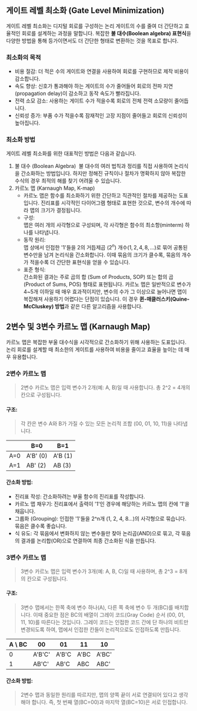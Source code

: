 ## 게이트 레벨 최소화 (Gate Level Minimization) 
게이트 레벨 최소화는 디지털 회로를 구성하는 논리 게이트의 수를 줄여 더 간단하고 효율적인 회로를 설계하는 과정을 말합니다. 복잡한 **불 대수(Boolean algebra) 표현식**을 다양한 방법을 통해 등가이면서도 더 간단한 형태로 변환하는 것을 목표로 합니다. 

### 최소화의 목적 
- 비용 절감: 더 적은 수의 게이트와 연결을 사용하여 회로를 구현하므로 제작 비용이 감소합니다. 
- 속도 향상: 신호가 통과해야 하는 게이트의 수가 줄어들어 회로의 전파 지연(propagation delay)이 감소하고 동작 속도가 빨라집니다. ​
- 전력 소모 감소: 사용하는 게이트 수가 적을수록 회로의 전체 전력 소모량이 줄어듭니다. ​
- 신뢰성 증가: 부품 수가 적을수록 잠재적인 고장 지점이 줄어들고 회로의 신뢰성이 높아집니다. ​

### 최소화 방법 ​
게이트 레벨 최소화를 위한 대표적인 방법은 다음과 같습니다. ​

1. 불 대수 (Boolean Algebra) ​
	불 대수의 여러 법칙과 정리를 직접 사용하여 논리식을 간소화하는 방법입니다. 하지만 정해진 규칙이나 절차가 명확하지 않아 복잡한 수식의 경우 최적의 해를 찾기 어려울 수 있습니다. ​
2. 카르노 맵 (Karnaugh Map, K-map) ​
	- 카르노 맵은 함수를 최소화하기 위한 간단하고 직관적인 절차를 제공하는 도표입니다. 진리표를 시각적인 다이어그램 형태로 표현한 것으로, 변수의 개수에 따라 맵의 크기가 결정됩니다. 
	- 구성: <br> 맵은 여러 개의 사각형으로 구성되며, 각 사각형은 함수의 최소항(minterm) 하나를 나타냅니다. ​
	- 동작 원리: <br> 맵 상에서 인접한 '1'들을 2의 거듭제곱 ($2^n$) 개수($1, 2, 4, 8, ...$)로 묶어 공통된 변수만을 남겨 논리식을 간소화합니다. 이때 묶음의 크기가 클수록, 묶음의 개수가 적을수록 더 간단한 표현식을 얻을 수 있습니다. 
	- ​표준 형식: <br> 간소화된 결과는 주로 곱의 합 (Sum of Products, SOP) 또는 합의 곱 (Product of Sums, POS) 형태로 표현됩니다. ​카르노 맵은 일반적으로 변수가 4~5개 이하일 때 매우 효과적이지만, 변수의 수가 그 이상으로 늘어나면 맵이 복잡해져 사용하기 어렵다는 단점이 있습니다. 이 경우 **퀸-매클러스키(Quine-McCluskey) 방법**과 같은 다른 알고리즘을 사용합니다.

## 2변수 및 3변수 카르노 맵 (Karnaugh Map)
카르노 맵은 복잡한 부울 대수식을 시각적으로 간소화하기 위해 사용하는 도표입니다. 논리 회로를 설계할 때 최소한의 게이트를 사용하여 비용을 줄이고 효율을 높이는 데 매우 유용합니다.

### 2변수 카르노 맵
> 2변수 카르노 맵은 입력 변수가 2개(예: A, B)일 때 사용합니다. 총 2^2 = 4개의 칸으로 구성됩니다.
#### 구조:
> 각 칸은 변수 A와 B가 가질 수 있는 모든 논리적 조합 (00, 01, 10, 11)을 나타냅니다.

| | B=0 | B=1 |
|-|-|-|
| A=0 | A'B' (0) | A'B (1) |
| A=1 | AB' (2) | AB (3) |
#### 간소화 방법:
 * 진리표 작성: 간소화하려는 부울 함수의 진리표를 작성합니다.
 * 카르노 맵 채우기: 진리표에서 출력이 '1'인 경우에 해당하는 카르노 맵의 칸에 '1'을 채웁니다.
 * 그룹화 (Grouping): 인접한 '1'들을 2^n개 (1, 2, 4, 8...)의 사각형으로 묶습니다. 묶음은 클수록 좋습니다.
 * 식 유도: 각 묶음에서 변화하지 않는 변수들만 찾아 논리곱(AND)으로 묶고, 각 묶음의 결과를 논리합(OR)으로 연결하여 최종 간소화된 식을 만듭니다.
### 3변수 카르노 맵
> 3변수 카르노 맵은 입력 변수가 3개(예: A, B, C)일 때 사용하며, 총 2^3 = 8개의 칸으로 구성됩니다.
#### 구조:
> 3변수 맵에서는 한쪽 축에 변수 하나(A), 다른 쪽 축에 변수 두 개(BC)를 배치합니다. 이때 중요한 점은 BC의 배열이 그레이 코드(Gray Code) 순서 (00, 01, 11, 10)를 따른다는 것입니다. 그레이 코드는 인접한 코드 간에 단 하나의 비트만 변경되도록 하여, 맵에서 인접한 칸들이 논리적으로도 인접하도록 만듭니다.

| A \ BC | 00 | 01 | 11 | 10 |
|---|---|---|---|---|
| 0 | A'B'C' | A'B'C | A'BC | A'BC' |
| 1 | AB'C' | AB'C | ABC | ABC' |
#### 간소화 방법:
> 2변수 맵과 동일한 원리를 따르지만, 맵의 양쪽 끝이 서로 연결되어 있다고 생각해야 합니다. 즉, 첫 번째 열(BC=00)과 마지막 열(BC=10)은 서로 인접합니다.